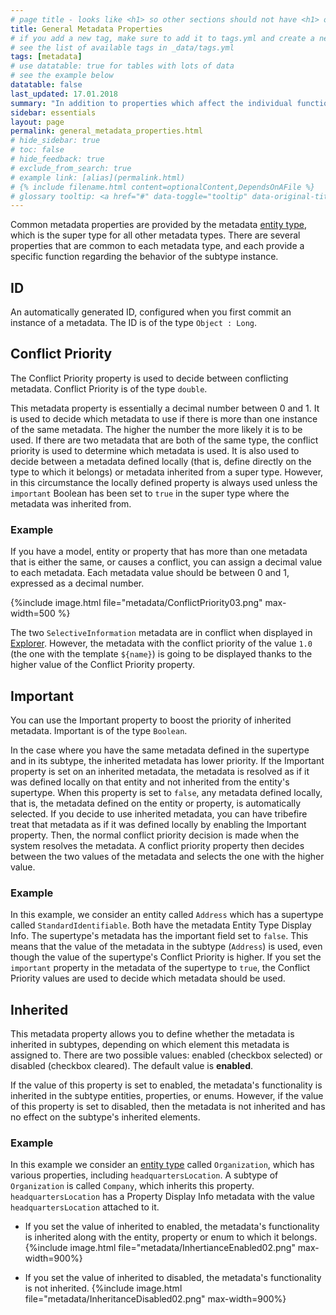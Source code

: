 ```yaml
---
# page title - looks like <h1> so other sections should not have <h1> or single-hash headings
title: General Metadata Properties
# if you add a new tag, make sure to add it to tags.yml and create a new page in pages/tags
# see the list of available tags in _data/tags.yml
tags: [metadata]
# use datatable: true for tables with lots of data
# see the example below
datatable: false
last_updated: 17.01.2018
summary: "In addition to properties which affect the individual functionality of each metadata, there are also general properties common to all metadata."
sidebar: essentials
layout: page
permalink: general_metadata_properties.html
# hide_sidebar: true
# toc: false
# hide_feedback: true
# exclude_from_search: true
# example link: [alias](permalink.html)
# {% include filename.html content=optionalContent,DependsOnAFile %}
# glossary tooltip: <a href="#" data-toggle="tooltip" data-original-title="{{site.data.glossary.entity_type}}">entity types</a>
---
```


Common metadata properties are provided by the metadata <a href="#" data-toggle="tooltip" data-original-title="{{site.data.glossary.entity_type}}">entity type</a>, which is the super type for all other metadata types. There are several properties that are common to each metadata type, and each provide a specific function regarding the behavior of the subtype instance.

## ID
An automatically generated ID, configured when you first commit an instance of a metadata. The ID is of the type `Object : Long`.

## Conflict Priority
The Conflict Priority property is used to decide between conflicting metadata. Conflict Priority is of the type `double`.

This metadata property is essentially a decimal number between 0 and 1. It is used to decide which metadata to use if there is more than one instance of the same metadata. The higher the number the more likely it is to be used.
If there are two metadata that are both of the same type, the conflict priority is used to determine which metadata is used. It is also used to decide between a metadata defined locally (that is, define directly on the type to which it belongs) or metadata inherited from a super type. However, in this circumstance the locally defined property is always used unless the `important` Boolean has been set to `true` in the super type where the metadata was inherited from.

### Example
If you have a model, entity or property that has more than one metadata that is either the same, or causes a conflict, you can assign a decimal value to each metadata. Each metadata value should be between 0 and 1, expressed as a decimal number.

{%include image.html file="metadata/ConflictPriority03.png" max-width=500 %}

The two `SelectiveInformation` metadata are in conflict when displayed in <a href="#" data-toggle="tooltip" data-original-title="{{site.data.glossary.explorer}}">Explorer</a>. However, the metadata with the conflict priority of the value `1.0` (the one with the template `${name}`) is going to be displayed thanks to the higher value of the Conflict Priority property.

## Important
You can use the Important property to boost the priority of inherited metadata. Important is of the type `Boolean`.

In the case where you have the same metadata defined in the supertype and in its subtype, the inherited metadata has lower priority. If the Important property is set on an inherited metadata, the metadata is resolved as if it was defined locally on that entity and not inherited from the entity's supertype. When this property is set to `false`, any metadata defined locally, that is, the metadata defined on the entity or property, is automatically selected. If you decide to use inherited metadata, you can have tribefire treat that metadata as if it was defined locally by enabling the Important property. Then, the normal conflict priority decision is made when the system resolves the metadata. A conflict priority property then decides between the two values of the metadata and selects the one with the higher value.

### Example
In this example, we consider an entity called `Address` which has a supertype called `StandardIdentifiable`. Both have the metadata Entity Type Display Info. The supertype's metadata has the important field set to `false`. This means that the value of the metadata in the subtype (`Address`) is used, even though the value of the supertype's Conflict Priority is higher. If you set the `important` property in the metadata of the supertype to `true`, the Conflict Priority values are used to decide which metadata should be used.

## Inherited
This metadata property allows you to define whether the metadata is inherited in subtypes, depending on which element this metadata is assigned to. There are two possible values: enabled (checkbox selected) or disabled (checkbox cleared). The default value is **enabled**.

If the value of this property is set to enabled, the metadata's functionality is inherited in the subtype entities, properties, or enums. However, if the value of this property is set to disabled, then the metadata is not inherited and has no effect on the subtype's inherited elements.

### Example
In this example we consider an <a href="#" data-toggle="tooltip" data-original-title="{{site.data.glossary.entity_type}}">entity type</a> called `Organization`, which has various properties, including `headquartersLocation`. A subtype of `Organization` is called `Company`, which inherits this property. `headquartersLocation` has a Property Display Info metadata with the value `headquartersLocation` attached to it.

* If you set the value of inherited to enabled, the metadata's functionality is inherited along with the entity, property or enum to which it belongs.
  {%include image.html file="metadata/InhertianceEnabled02.png" max-width=900%}

* If you set the value of inherited to disabled, the metadata's functionality is not inherited.
  {%include image.html file="metadata/InheritanceDisabled02.png" max-width=900%}
